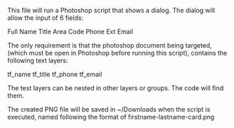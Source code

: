 This file will run a Photoshop script that shows a dialog. The dialog will allow the input of 6 fields:

Full Name
Title
Area Code
Phone
Ext
Email

The only requirement is that the photoshop document being targeted, 
(which must be open in Photoshop before running this script),
contains the following text layers:

tf_name
tf_title
tf_phone
tf_email

The test layers can be nested in other layers or groups. The code will find them.

The created PNG file will be saved in ~/Downloads when the script is executed,
named following the format of firstname-lastname-card.png
